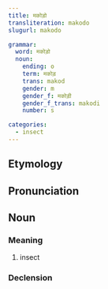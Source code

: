 ```yaml
---
title: मकोड़ो
transliteration: makodo
slugurl: makodo

grammar:
  word: मकोड़ो
  noun:
    ending: o
    term: मकोड़
    trans: makod
    gender: m
    gender_f: मकोड़ी
    gender_f_trans: makodi
    number: s

categories: 
  - insect
---
```


## Etymology

## Pronunciation

## Noun
### Meaning
1. insect

### Declension
<noun-decl :grammar="grammar"></noun-decl>